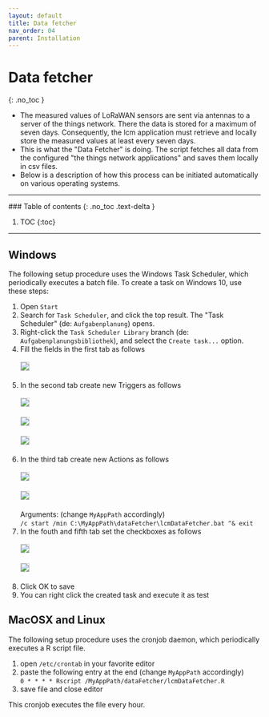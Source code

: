 ```yaml
---
layout: default
title: Data fetcher
nav_order: 04
parent: Installation
---
```

# Data fetcher
{: .no_toc }
- The measured values of LoRaWAN sensors are sent via antennas to a server of the things network. There the data is stored for a maximum of seven days. Consequently, the lcm application must retrieve and locally store the measured values at least every seven days.
- This is what the "Data Fetcher" is doing. The script fetches all data from the configured "the things network applications" and saves them locally in csv files.
- Below is a description of how this process can be initiated automatically on various operating systems.

<hr>
### Table of contents
{: .no_toc .text-delta }

1. TOC
{:toc}

<hr>

## Windows
The following setup procedure uses the Windows Task Scheduler, which periodically executes a batch file.
To create a task on Windows 10, use these steps:

1. Open `Start`
1. Search for `Task Scheduler`, and click the top result. The "Task Scheduler" (de: `Aufgabenplanung`) opens.
1. Right-click the `Task Scheduler Library` branch (de: `Aufgabenplanungsbibliothek`), and select the `Create task...` option.
1. Fill the fields in the first tab as follows<br><br>
   <img src="https://raw.githubusercontent.com/hslu-ige-laes/lcm/master/docs/assets/images/installationDataFetcher_01.PNG" style="border:1px solid lightgrey"/><br><br>
1. In the second tab create new Triggers as follows<br><br>
   <img src="https://raw.githubusercontent.com/hslu-ige-laes/lcm/master/docs/assets/images/installationDataFetcher_02.PNG" style="border:1px solid lightgrey"/><br><br>
   <img src="https://raw.githubusercontent.com/hslu-ige-laes/lcm/master/docs/assets/images/installationDataFetcher_03.PNG" style="border:1px solid lightgrey"/><br><br>
   <img src="https://raw.githubusercontent.com/hslu-ige-laes/lcm/master/docs/assets/images/installationDataFetcher_04.PNG" style="border:1px solid lightgrey"/><br><br>
1. In the third tab create new Actions as follows<br><br>
   <img src="https://raw.githubusercontent.com/hslu-ige-laes/lcm/master/docs/assets/images/installationDataFetcher_05.PNG" style="border:1px solid lightgrey"/><br><br>
   <img src="https://raw.githubusercontent.com/hslu-ige-laes/lcm/master/docs/assets/images/installationDataFetcher_06.PNG" style="border:1px solid lightgrey"/><br><br>
   Arguments: (change `MyAppPath` accordingly)<br>
   `/c start /min C:\MyAppPath\dataFetcher\lcmDataFetcher.bat ^& exit`<br>
1. In the fouth and fifth tab set the checkboxes as follows<br><br>
   <img src="https://raw.githubusercontent.com/hslu-ige-laes/lcm/master/docs/assets/images/installationDataFetcher_07.PNG" style="border:1px solid lightgrey"/><br><br>
   <img src="https://raw.githubusercontent.com/hslu-ige-laes/lcm/master/docs/assets/images/installationDataFetcher_08.PNG" style="border:1px solid lightgrey"/><br><br>
1. Click OK to save
1. You can right click the created task and execute it as test


## MacOSX and Linux
The following setup procedure uses the cronjob daemon, which periodically executes a R script file.

1. open `/etc/crontab` in your favorite editor
1. paste the following entry at the end (change `MyAppPath` accordingly)<br>
   `0 * * * * Rscript /MyAppPath/dataFetcher/lcmDataFetcher.R`
1. save file and close editor

This cronjob executes the file every hour.
